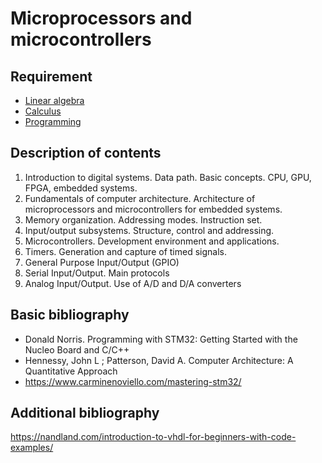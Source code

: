 # Microprocessors and microcontrollers

## Requirement

- [Linear algebra](../block1/linear_algebra.md)
- [Calculus](../block1/calculus.md)
- [Programming](../block1/programming.md)

## Description of contents

1. Introduction to digital systems. Data path. Basic concepts. CPU, GPU, FPGA, embedded systems.
2. Fundamentals of computer architecture. Architecture of microprocessors and microcontrollers for embedded systems.
3. Memory organization. Addressing modes. Instruction set.
4. Input/output subsystems. Structure, control and addressing.
5. Microcontrollers. Development environment and applications.
6. Timers. Generation and capture of timed signals.
7. General Purpose Input/Output (GPIO)
8. Serial Input/Output. Main protocols
9. Analog Input/Output. Use of A/D and D/A converters

## Basic bibliography

- Donald Norris. Programming with STM32: Getting Started with the Nucleo Board and C/C++
- Hennessy, John L ; Patterson, David A. Computer Architecture: A Quantitative Approach
- https://www.carminenoviello.com/mastering-stm32/
  
## Additional bibliography
https://nandland.com/introduction-to-vhdl-for-beginners-with-code-examples/
